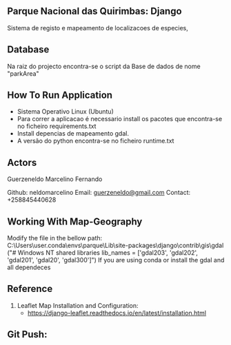 ## Parque Nacional das Quirimbas: Django
Sistema de registo e mapeamento de localizacoes de especies,


## Database 
Na raiz do projecto encontra-se o script da Base de dados de nome "parkArea" 



## How To Run Application
- Sistema Operativo Linux (Ubuntu)
- Para correr a aplicacao é necessario install os pacotes que encontra-se no ficheiro requirements.txt
- Install depencias de mapeamento gdal.
- A versão do python encontra-se no ficheiro runtime.txt


## Actors

Guerzeneldo Marcelino Fernando

Github: neldomarcelino
Email: guerzeneldo@gmail.com
Contact: +258845440628

## Working With Map-Geography
Modify the file in the bellow path:
C:\Users\user\.conda\envs\parque\Lib\site-packages\django\contrib\gis\gdal 
("# Windows NT shared libraries
    lib_names = ['gdal203', 'gdal202', 'gdal201', 'gdal20', 'gdal300']")
If you are using conda or install the gdal and all dependeces 

## Reference
1. Leaflet Map Installation and Configuration:
    - https://django-leaflet.readthedocs.io/en/latest/installation.html 

## Git Push:
